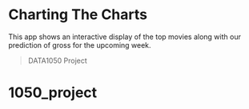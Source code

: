 # Charting The Charts

This app shows an interactive display of the top movies along with our prediction of gross for the upcoming week.

> DATA1050 Project

# 1050_project
